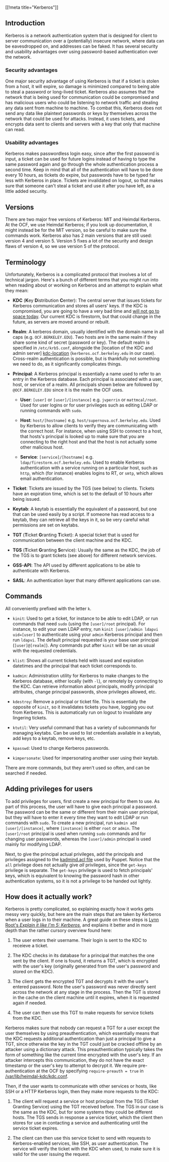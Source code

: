 [[!meta title="Kerberos"]]

## Introduction

Kerberos is a network authentication system that is designed for client to
server communication over a (potentially) insecure network, where data can be
eavesdropped on, and addresses can be faked. It has several security and
usability advantages over using password-based authentication over the network.


### Security advantages

One major security advantage of using Kerberos is that if a ticket is stolen
from a host, it will expire, so damage is minimized compared to being able to
steal a password or long-lived ticket. Kerberos also assumes that the network
that is being used for communication could be compromised and has malicious
users who could be listening to network traffic and stealing any data sent from
machine to machine. To combat this, Kerberos does not send any data like
plaintext passwords or keys by themselves across the network that could be used
for attacks. Instead, it uses tickets, and encrypts data sent to clients and
servers with a key that only that machine can read.


### Usability advantages

Kerberos makes passwordless login easy, since after the first password is
input, a ticket can be used for future logins instead of having to type the
same password again and go through the whole authentication process a second
time. Keep in mind that all of the authentication will have to be done every 10
hours, as tickets do expire, but passwords have to be typed far less with
Kerberos in place. Tickets are invalidated on logout, so that makes sure that
someone can't steal a ticket and use it after you have left, as a little added
security.


## Versions

There are two major free versions of Kerberos: MIT and Heimdal Kerberos. At the
OCF, we use Heimdal Kerberos; if you look up documentation, it might instead
be for the MIT version, so be careful to make sure the commands work. Kerberos
also has 2 main versions that are still used: version 4 and version 5. Version
5 fixes a lot of the security and design flaws of version 4, so we use version
5 of the protocol.


## Terminology

Unfortunately, Kerberos is a complicated protocol that involves a lot of
technical jargon. Here's a bunch of different terms that you might run into
when reading about or working on Kerberos and an attempt to explain what they
mean:

- **KDC** (**K**ey **D**istribution **C**enter): The central server that issues
  tickets for Kerberos communication and stores all users' keys. If the KDC is
  compromised, you are going to have a very bad time and [will not go to space
  today][xkcd-space]. Our current KDC is firestorm, but that could change in
  the future, as servers are moved around or rebuilt.

- **Realm**: A kerberos domain, usually identified with the domain name in all
  caps (e.g. `OCF.BERKELEY.EDU`). Two hosts are in the same realm if they share
  some kind of secret (password or key). The default realm is specified in
  `/etc/krb5.conf`, alongside the [location of the KDC and admin server]
  [kdc-location] (`kerberos.ocf.berkeley.edu` in our case). Cross-realm
  authentication is possible, but is thankfully not something we need to do, as
  it significantly complicates things.

- **Principal**: A Kerberos principal is essentially a name used to refer to an
  entry in the Kerberos database. Each principal is associated with a user,
  host, or service of a realm. All principals shown below are followed by
  `@OCF.BERKELEY.EDU` since it is the realm the OCF uses.

  - **User**: `[user]` or `[user]/[instance]` e.g. `jvperrin` or
    `mattmcal/root`. Used for user logins or for user privileges such as
    editing LDAP or running commands with `sudo`.

  - **Host**: `host/[hostname]` e.g. `host/supernova.ocf.berkeley.edu`. Used by
    Kerberos to allow clients to verify they are communicating with the correct
    host. For instance, when using SSH to connect to a host, that hosts's
    principal is looked up to make sure that you are connecting to the right
    host and that the host is not actually some other malicious host.

  - **Service**: `[service]/[hostname]` e.g. `ldap/firestorm.ocf.berkeley.edu`.
    Used to enable Kerberos authentication with a service running on a
    particular host, such as `http`, which (for instance) enables logins to RT,
    or `smtp`, which allows email authentication.

- **Ticket**: Tickets are issued by the TGS (see below) to clients. Tickets
  have an expiration time, which is set to the default of 10 hours after being
  issued.

- **Keytab**: A keytab is essentially the equivalent of a password, but one
  that can be used easily by a script. If someone has read access to a keytab,
  they can retrieve all the keys in it, so be very careful what permissions are
  set on keytabs.

- **TGT** (**T**icket **G**ranting **T**icket): A special ticket that is used
  for communication between the client machine and the KDC.

- **TGS** (**T**icket **G**ranting **S**ervice): Usually the same as the KDC,
  the job of the TGS is to grant tickets (see above) for different network
  services.

- **GSS-API**: The API used by different applications to be able to
  authenticate with Kerberos.

- **SASL**: An authentication layer that many different applications can use.

[xkcd-space]: https://xkcd.com/1133/
[kdc-location]: https://github.com/ocf/puppet/blob/17bc94b395e254529d97c84fb044f76931439fd7/modules/ocf/files/auth/krb5.conf#L27


## Commands

All conveniently prefixed with the letter `k`.

- `kinit`: Used to get a ticket, for instance to be able to edit LDAP, or run
  commands that need `sudo` (using the `[user]/root` principal). For instance,
  to edit your own LDAP entry, run `kinit [user]/admin ldapvi uid=[user]` to
  authenticate using your `admin` Kerberos principal and then run `ldapvi`. The
  default principal requested is your base user principal (`[user]@[realm]`).
  Any commands put after `kinit` will be ran as usual with the requested
  credentials.

- `klist`: Shows all current tickets held with issued and expiration datetimes
  and the principal that each ticket corresponds to.

- `kadmin`: Administration utility for Kerberos to make changes to the Kerberos
  database, either locally (with `-l`), or remotely by connecting to the KDC.
  Can retrieve information about principals, modify principal attributes,
  change principal passwords, show privileges allowed, etc.

- `kdestroy`: Remove a principal or ticket file. This is essentially the
  opposite of `kinit`, so it invalidates tickets you have, logging you out from
  Kerberos. This is automatically run on logout to invalidate any lingering
  tickets.

- `ktutil`: Very useful command that has a variety of subcommands for managing
  keytabs. Can be used to list credentials available in a keytab, add keys to a
  keytab, remove keys, etc.

- `kpasswd`: Used to change Kerberos passwords.

- `kimpersonate`: Used for impersonating another user using their keytab.

There are more commands, but they aren't used so often, and can be searched if
needed.


## Adding privileges for users

To add privileges for users, first create a new principal for them to use. As
part of this process, the user will have to give each principal a password. The
password can be the same or different from their main user principal, but they
will have to enter it every time they want to edit LDAP or run commands with
`sudo`. To create a new principal, run `kadmin add [user]/[instance]`, where
`[instance]` is either `root` or `admin`. The `[user]/root` principal is used
when running `sudo` commands and for changing user passwords, whereas the
`[user]/admin` principal is used mainly for modifying LDAP.

Next, to give the principal actual privileges, add the principals and
privileges assigned to the [kadmind.acl file][2] used by Puppet. Notice that
the `all` privilege does not actually give *all* privileges, since the
`get-keys` privilege is separate.  The `get-keys` privilege is used to fetch
principals' keys, which is equivalent to knowing the password hash in other
authentication systems, so it is not a privilege to be handed out lightly.

[2]: https://github.com/ocf/puppet/blob/master/modules/ocf_kerberos/files/kadmind.acl


## How does it actually work?

Kerberos is pretty complicated, so explaining exactly how it works gets messy
very quickly, but here are the main steps that are taken by Kerberos when a
user logs in to their machine. A great guide on these steps is [Lynn Root's
_Explain it like I'm 5: Kerberos_][eli5], and explains it better and in more
depth than the rather cursory overview found here:

1. The user enters their username. Their login is sent to the KDC to receieve a
   ticket.

2. The KDC checks in its database for a principal that matches the one sent by
   the client. If one is found, it returns a TGT, which is encrypted with the
   user's key (originally generated from the user's password and stored on the
   KDC).

3. The client gets the encrypted TGT and decrypts it with the user's entered
   password. Note the user's password was never directly sent across the
   network at any stage in the process. Then the TGT is stored in the cache on
   the client machine until it expires, when it is requested again if needed.

4. The user can then use this TGT to make requests for service tickets from the
   KDC.

Kerberos makes sure that nobody can request a TGT for a user except the user
themselves by using preauthentication, which essentially means that the KDC
requests additional authentication than just a principal to give a TGT, since
otherwise the key in the TGT could just be cracked offline by an attacker using
a dictionary attack. This preauthentication typically takes the form of
something like the current time encrypted with the user's key. If an attacker
intercepts this communication, they do not have the exact timestamp or the
user's key to attempt to decrypt it. We require pre-authentication at the OCF
by specifying `require-preauth = true` in [/var/lib/heimdal-kdc/kdc.conf][kdc].

Then, if the user wants to communicate with other services or hosts, like SSH
or a HTTP Kerberos login, then they make more requests to the KDC:

1. The client will request a service or host principal from the TGS (Ticket
   Granting Service) using the TGT received before. The TGS in our case is the
   same as the KDC, but for some systems they could be different hosts. The TGS
   sends in response a service ticket, which the client then stores for use in
   contacting a service and authenticating until the service ticket expires.

2. The client can then use this service ticket to send with requests to
   Kerberos-enabled services, like SSH, as user authentication. The service
   will verify the ticket with the KDC when used, to make sure it is valid for
   the user issuing the request.

[eli5]: http://www.roguelynn.com/words/explain-like-im-5-kerberos/
[kdc]: https://github.com/ocf/puppet/blob/17bc94b395e254529d97c84fb044f76931439fd7/modules/ocf_kerberos/files/kdc.conf#L13
